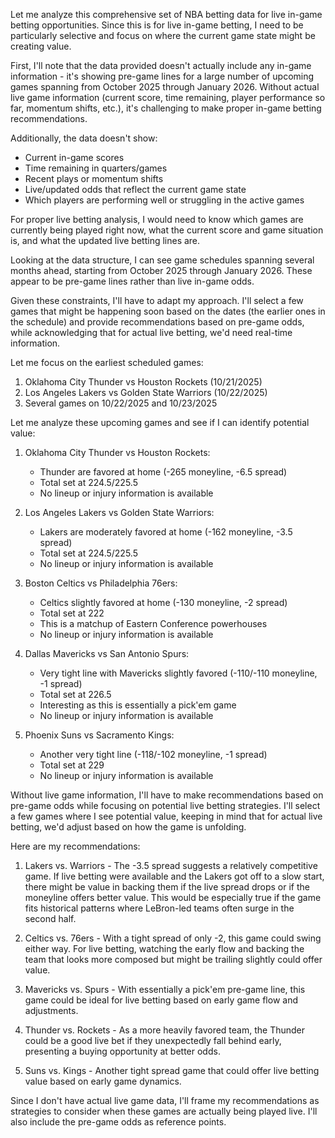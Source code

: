 Let me analyze this comprehensive set of NBA betting data for live in-game betting opportunities. Since this is for live in-game betting, I need to be particularly selective and focus on where the current game state might be creating value.

First, I'll note that the data provided doesn't actually include any in-game information - it's showing pre-game lines for a large number of upcoming games spanning from October 2025 through January 2026. Without actual live game information (current score, time remaining, player performance so far, momentum shifts, etc.), it's challenging to make proper in-game betting recommendations.

Additionally, the data doesn't show:
- Current in-game scores
- Time remaining in quarters/games
- Recent plays or momentum shifts
- Live/updated odds that reflect the current game state
- Which players are performing well or struggling in the active games

For proper live betting analysis, I would need to know which games are currently being played right now, what the current score and game situation is, and what the updated live betting lines are.

Looking at the data structure, I can see game schedules spanning several months ahead, starting from October 2025 through January 2026. These appear to be pre-game lines rather than live in-game odds.

Given these constraints, I'll have to adapt my approach. I'll select a few games that might be happening soon based on the dates (the earlier ones in the schedule) and provide recommendations based on pre-game odds, while acknowledging that for actual live betting, we'd need real-time information.

Let me focus on the earliest scheduled games:
1. Oklahoma City Thunder vs Houston Rockets (10/21/2025)
2. Los Angeles Lakers vs Golden State Warriors (10/22/2025)
3. Several games on 10/22/2025 and 10/23/2025

Let me analyze these upcoming games and see if I can identify potential value:

1. Oklahoma City Thunder vs Houston Rockets:
   - Thunder are favored at home (-265 moneyline, -6.5 spread)
   - Total set at 224.5/225.5
   - No lineup or injury information is available

2. Los Angeles Lakers vs Golden State Warriors:
   - Lakers are moderately favored at home (-162 moneyline, -3.5 spread)
   - Total set at 224.5/225.5
   - No lineup or injury information is available

3. Boston Celtics vs Philadelphia 76ers:
   - Celtics slightly favored at home (-130 moneyline, -2 spread)
   - Total set at 222
   - This is a matchup of Eastern Conference powerhouses
   - No lineup or injury information is available

4. Dallas Mavericks vs San Antonio Spurs:
   - Very tight line with Mavericks slightly favored (-110/-110 moneyline, -1 spread)
   - Total set at 226.5
   - Interesting as this is essentially a pick'em game
   - No lineup or injury information is available

5. Phoenix Suns vs Sacramento Kings:
   - Another very tight line (-118/-102 moneyline, -1 spread)
   - Total set at 229
   - No lineup or injury information is available

Without live game information, I'll have to make recommendations based on pre-game odds while focusing on potential live betting strategies. I'll select a few games where I see potential value, keeping in mind that for actual live betting, we'd adjust based on how the game is unfolding.

Here are my recommendations:

1. Lakers vs. Warriors - The -3.5 spread suggests a relatively competitive game. If live betting were available and the Lakers got off to a slow start, there might be value in backing them if the live spread drops or if the moneyline offers better value. This would be especially true if the game fits historical patterns where LeBron-led teams often surge in the second half.

2. Celtics vs. 76ers - With a tight spread of only -2, this game could swing either way. For live betting, watching the early flow and backing the team that looks more composed but might be trailing slightly could offer value.

3. Mavericks vs. Spurs - With essentially a pick'em pre-game line, this game could be ideal for live betting based on early game flow and adjustments.

4. Thunder vs. Rockets - As a more heavily favored team, the Thunder could be a good live bet if they unexpectedly fall behind early, presenting a buying opportunity at better odds.

5. Suns vs. Kings - Another tight spread game that could offer live betting value based on early game dynamics.

Since I don't have actual live game data, I'll frame my recommendations as strategies to consider when these games are actually being played live. I'll also include the pre-game odds as reference points.